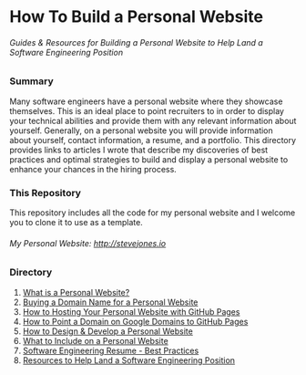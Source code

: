 # How To Build a Personal Website
###### Guides & Resources for Building a Personal Website to Help Land a Software Engineering Position

### Summary
Many software engineers have a personal website where they showcase themselves. This is an ideal place to point recruiters to in order to display your technical abilities and provide them with any relevant information about yourself. Generally, on a personal website you will provide information about yourself, contact information, a resume, and a portfolio. This directory provides links to articles I wrote that describe my discoveries of best practices and optimal strategies to build and display a personal website to enhance your chances in the hiring process.

### This Repository
This repository includes all the code for my personal website and I welcome you to clone it to use as a template.
###### My Personal Website: http://stevejones.io

### Directory
1. [What is a Personal Website?](https://medium.com/@steve_jones/what-is-a-personal-website-3e18926847ba#.ad5u6juwy)
2. [Buying a Domain Name for a Personal Website](https://medium.com/@steve_jones/buying-a-domain-name-for-a-personal-website-388c97793104#.x9w0102cj)
3. [How to Hosting Your Personal Website with GitHub Pages](https://medium.com/@steve_jones/hosting-a-personal-website-with-github-pages-ff78ede9bdd6#.31qmfm626)
4. [How to Point a Domain on Google Domains to GitHub Pages](https://medium.com/@steve_jones/4-how-to-point-a-domain-on-google-domains-to-github-pages-1d4c24f01382#.o5p980ren)
5. [How to Design & Develop a Personal Website](https://medium.com/@steve_jones/how-to-design-develop-a-personal-website-4b44418d537a#.vpj6ztc23)
6. [What to Include on a Personal Website](https://medium.com/@steve_jones/6-what-to-include-on-a-personal-website-1602351b42cf#.ss7qmv4e6)
7. [Software Engineering Resume - Best Practices](https://medium.com/@steve_jones/7-software-engineer-resume-best-practices-7598636bdf3f#.wohxj35hz)
8. [Resources to Help Land a Software Engineering Position](https://medium.com/@steve_jones/8-resources-to-help-land-a-software-engineering-position-9291322f8d21#.pqo9ggl24)

